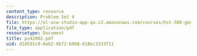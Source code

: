 ```yaml
---
content_type: resource
description: Problem Set 4
file: https://ol-ocw-studio-app-qa.s3.amazonaws.com/courses/hst-508-genomics-and-computational-biology-fall-2002/d18591c98ab20bf2b968618ec3333f11_ps42002.pdf
file_type: application/pdf
resourcetype: Document
title: ps42002.pdf
uid: d18591c9-8ab2-0bf2-b968-618ec3333f11
---
```


